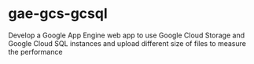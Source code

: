# gae-gcs-gcsql
Develop a Google App Engine web app to use Google Cloud Storage and Google Cloud SQL instances and upload different size of files to measure the performance
